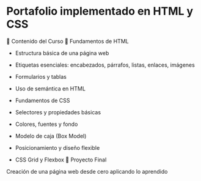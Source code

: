 <h1>Portafolio implementado en HTML y CSS</h1>
📌 Contenido del Curso
🔹 Fundamentos de HTML

- Estructura básica de una página web
- Etiquetas esenciales: encabezados, párrafos, listas, enlaces, imágenes
- Formularios y tablas
- Uso de semántica en HTML
- Fundamentos de CSS

- Selectores y propiedades básicas
- Colores, fuentes y fondo
- Modelo de caja (Box Model)
- Posicionamiento y diseño flexible
- CSS Grid y Flexbox
🔹 Proyecto Final

Creación de una página web desde cero aplicando lo aprendido
